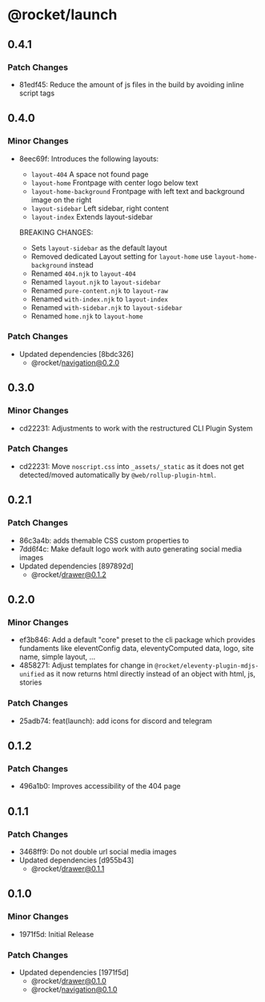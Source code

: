 # @rocket/launch

## 0.4.1

### Patch Changes

- 81edf45: Reduce the amount of js files in the build by avoiding inline script tags

## 0.4.0

### Minor Changes

- 8eec69f: Introduces the following layouts:

  - `layout-404` A space not found page
  - `layout-home` Frontpage with center logo below text
  - `layout-home-background` Frontpage with left text and background image on the right
  - `layout-sidebar` Left sidebar, right content
  - `layout-index` Extends layout-sidebar

  BREAKING CHANGES:

  - Sets `layout-sidebar` as the default layout
  - Removed dedicated Layout setting for `layout-home` use `layout-home-background` instead
  - Renamed `404.njk` to `layout-404`
  - Renamed `layout.njk` to `layout-sidebar`
  - Renamed `pure-content.njk` to `layout-raw`
  - Renamed `with-index.njk` to `layout-index`
  - Renamed `with-sidebar.njk` to `layout-sidebar`
  - Renamed `home.njk` to `layout-home`

### Patch Changes

- Updated dependencies [8bdc326]
  - @rocket/navigation@0.2.0

## 0.3.0

### Minor Changes

- cd22231: Adjustments to work with the restructured CLI Plugin System

### Patch Changes

- cd22231: Move `noscript.css` into `_assets/_static` as it does not get detected/moved automatically by `@web/rollup-plugin-html`.

## 0.2.1

### Patch Changes

- 86c3a4b: adds themable CSS custom properties to <inline-notification>
- 7dd6f4c: Make default logo work with auto generating social media images
- Updated dependencies [897892d]
  - @rocket/drawer@0.1.2

## 0.2.0

### Minor Changes

- ef3b846: Add a default "core" preset to the cli package which provides fundaments like eleventConfig data, eleventyComputed data, logo, site name, simple layout, ...
- 4858271: Adjust templates for change in `@rocket/eleventy-plugin-mdjs-unified` as it now returns html directly instead of an object with html, js, stories

### Patch Changes

- 25adb74: feat(launch): add icons for discord and telegram

## 0.1.2

### Patch Changes

- 496a1b0: Improves accessibility of the 404 page

## 0.1.1

### Patch Changes

- 3468ff9: Do not double url social media images
- Updated dependencies [d955b43]
  - @rocket/drawer@0.1.1

## 0.1.0

### Minor Changes

- 1971f5d: Initial Release

### Patch Changes

- Updated dependencies [1971f5d]
  - @rocket/drawer@0.1.0
  - @rocket/navigation@0.1.0
